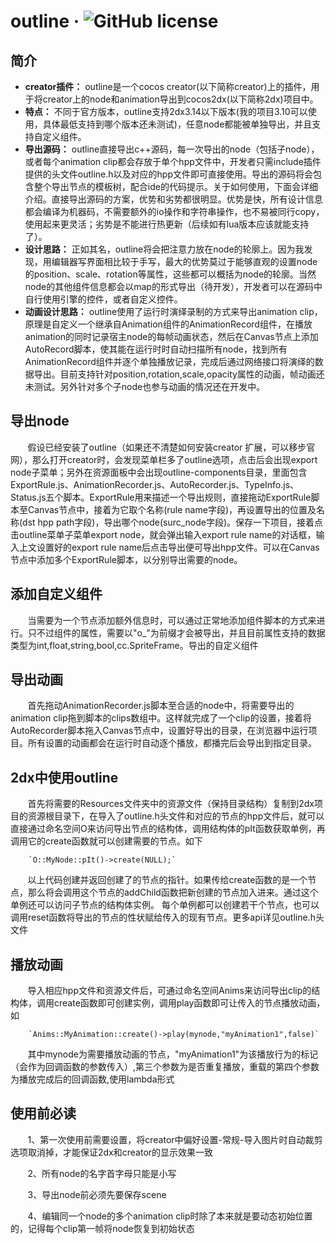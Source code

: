 outline &middot; ![GitHub license](https://img.shields.io/badge/license-MIT-blue.svg)
=======
简介
-------
* **creator插件：** outline是一个cocos creator(以下简称creator)上的插件，用于将creator上的node和animation导出到cocos2dx(以下简称2dx)项目中。
* **特点：** 不同于官方版本，outline支持2dx3.14以下版本(我的项目3.10可以使用，具体最低支持到哪个版本还未测试)，任意node都能被单独导出，并且支持自定义组件。
* **导出源码：** outline直接导出c++源码，每一次导出的node（包括子node），或者每个animation clip都会存放于单个hpp文件中，开发者只需include插件提供的头文件outline.h以及对应的hpp文件即可直接使用。导出的源码将会包含整个导出节点的模板树，配合ide的代码提示。关于如何使用，下面会详细介绍。直接导出源码的方案，优势和劣势都很明显。优势是快，所有设计信息都会编译为机器码，不需要额外的io操作和字符串操作，也不易被同行copy，使用起来更灵活；劣势是不能进行热更新（后续如有lua版本应该就能支持了）。
* **设计思路：** 正如其名，outline将会把注意力放在node的轮廓上。因为我发现，用编辑器写界面相比较于手写，最大的优势莫过于能够直观的设置node的position、scale、rotation等属性，这些都可以概括为node的轮廓。当然node的其他组件信息都会以map的形式导出（待开发），开发者可以在源码中自行使用引擎的控件，或者自定义控件。
* **动画设计思路：** outline使用了运行时演绎录制的方式来导出animation clip，原理是自定义一个继承自Animation组件的AnimationRecord组件，在播放animation的同时记录宿主node的每帧动画状态，然后在Canvas节点上添加AutoRecord脚本，使其能在运行时时自动扫描所有node，找到所有AnimationRecord组件并逐个单独播放记录，完成后通过网络接口将演绎的数据导出。目前支持针对position,rotation,scale,opacity属性的动画，帧动画还未测试。另外针对多个子node也参与动画的情况还在开发中。

导出node
--------
        假设已经安装了outline（如果还不清楚如何安装creator 扩展，可以移步官网），那么打开creator时，会发现菜单栏多了outline选项，点击后会出现export node子菜单；另外在资源面板中会出现outline-components目录，里面包含ExportRule.js、AnimationRecorder.js、AutoRecorder.js、TypeInfo.js、Status.js五个脚本。ExportRule用来描述一个导出规则，直接拖动ExportRule脚本至Canvas节点中，接着为它取个名称(rule name字段)，再设置导出的位置及名称(dst hpp path字段)，导出哪个node(surc_node字段)。保存一下项目，接着点击outline菜单子菜单export node，就会弹出输入export rule name的对话框，输入上文设置好的export rule name后点击导出便可导出hpp文件。可以在Canvas节点中添加多个ExportRule脚本，以分别导出需要的node。 

添加自定义组件
-------------
        当需要为一个节点添加额外信息时，可以通过正常地添加组件脚本的方式来进行。只不过组件的属性，需要以"o_"为前缀才会被导出，并且目前属性支持的数据类型为int,float,string,bool,cc.SpriteFrame。导出的自定义组件

导出动画
--------
        首先拖动AnimationRecorder.js脚本至合适的node中，将需要导出的animation clip拖到脚本的clips数组中。这样就完成了一个clip的设置，接着将AutoRecorder脚本拖入Canvas节点中，设置好导出的目录，在浏览器中运行项目。所有设置的动画都会在运行时自动逐个播放，都播完后会导出到指定目录。 
            
2dx中使用outline
----------------
        首先将需要的Resources文件夹中的资源文件（保持目录结构）复制到2dx项目的资源根目录下，在导入了outline.h头文件和对应的节点的hpp文件后，就可以直接通过命名空间O来访问导出节点的结构体，调用结构体的pIt函数获取单例，再调用它的create函数就可以创建需要的节点。如下 
        
        `O::MyNode::pIt()->create(NULL);`  
        
        以上代码创建并返回创建了的节点的指针。如果传给create函数的是一个节点，那么将会调用这个节点的addChild函数把新创建的节点加入进来。通过这个单例还可以访问子节点的结构体实例。 每个单例都可以创建若干个节点，也可以调用reset函数将导出的节点的性状赋给传入的现有节点。更多api详见outline.h头文件  
        
播放动画
--------
        导入相应hpp文件和资源文件后，可通过命名空间Anims来访问导出clip的结构体，调用create函数即可创建实例，调用play函数即可让传入的节点播放动画，如  
        
        `Anims::MyAnimation::create()->play(mynode,"myAnimation1",false)`  
        
        其中mynode为需要播放动画的节点，"myAnimation1"为该播放行为的标记（会作为回调函数的参数传入）,第三个参数为是否重复播放，重载的第四个参数为播放完成后的回调函数,使用lambda形式 
        
使用前必读
---------
        1、第一次使用前需要设置，将creator中偏好设置-常规-导入图片时自动裁剪选项取消掉，才能保证2dx和creator的显示效果一致 
        
        2、所有node的名字首字母只能是小写 
        
        3、导出node前必须先要保存scene 
        
        4、编辑同一个node的多个animation clip时除了本来就是要动态初始位置的，记得每个clip第一帧将node恢复到初始状态 
        
